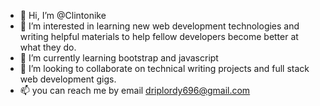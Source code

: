 - 👋 Hi, I’m @Clintonike
- 👀 I’m interested in learning new web development technologies and writing helpful materials to help fellow developers become better at what they do.
- 🌱 I’m currently learning bootstrap and javascript
- 💞️ I’m looking to collaborate on technical writing projects and full stack web development gigs.
- 📫 you can reach me by email driplordy696@gmail.com

<!---
Clintonike/Clintonike is a ✨ special ✨ repository because its `README.md` (this file) appears on your GitHub profile.
You can click the Preview link to take a look at your changes.
--->
